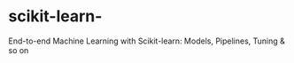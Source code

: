 # scikit-learn-
End-to-end Machine Learning with Scikit-learn: Models, Pipelines, Tuning  &amp; so on 
